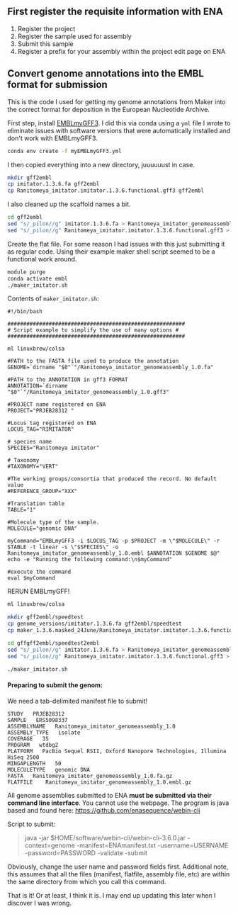 ## First register the requisite information with ENA

1. Register the project
2. Register the sample used for assembly
3. Submit this sample
4. Register a prefix for your assembly within the project edit page on ENA

## Convert genome annotations into the EMBL format for submission

This is the code I used for getting my genome annotations from Maker into the correct format for deposition in the European Nucleotide Archive.

First step, install [EMBLmyGFF3](https://github.com/NBISweden/EMBLmyGFF3). I did this via conda using a `yml` file I wrote to eliminate issues with software versions that were automatically installed and don't work with EMBLmyGFF3.

```bash
conda env create -f myEMBLmyGFF3.yml
```



I then copied everything into a new directory, juuuuuust in case.

```bash
mkdir gff2embl
cp imitator.1.3.6.fa gff2embl
cp Ranitomeya_imitator.imitator.1.3.6.functional.gff3 gff2embl
```

I also cleaned up the scaffold names a bit.

```bash
cd gff2embl
sed "s/_pilon//g" imitator.1.3.6.fa > Ranitomeya_imitator_genomeassembly_1.0.fa
sed "s/_pilon//g" Ranitomeya_imitator.imitator.1.3.6.functional.gff3 > Ranitomeya_imitator_genomeassembly_1.0.gff3
```

Create the flat file. For some reason I had issues with this just submitting it as regular code. Using their example maker shell script seemed to be a functional work around.

```bash
module purge
conda activate embl
./maker_imitator.sh
```

Contents of `maker_imitator.sh`:

```
#!/bin/bash

########################################################
# Script example to simplify the use of many options #
########################################################

ml linuxbrew/colsa

#PATH to the FASTA file used to produce the annotation
GENOME=`dirname "$0"`"/Ranitomeya_imitator_genomeassembly_1.0.fa"

#PATH to the ANNOTATION in gff3 FORMAT
ANNOTATION=`dirname "$0"`"/Ranitomeya_imitator_genomeassembly_1.0.gff3"

#PROJECT name registered on ENA
PROJECT="PRJEB28312 "

#Locus tag registered on ENA
LOCUS_TAG="RIMITATOR"

# species name
SPECIES="Ranitomeya imitator"

# Taxonomy
#TAXONOMY="VERT"

#The working groups/consortia that produced the record. No default value
#REFERENCE_GROUP="XXX"

#Translation table
TABLE="1"

#Molecule type of the sample.
MOLECULE="genomic DNA"

myCommand="EMBLmyGFF3 -i $LOCUS_TAG -p $PROJECT -m \"$MOLECULE\" -r $TABLE -t linear -s \"$SPECIES\" -o Ranitomeya_imitator_genomeassembly_1.0.embl $ANNOTATION $GENOME $@"
echo -e "Running the following command:\n$myCommand"

#execute the command
eval $myCommand

```
        
        
 RERUN EMBLmyGFF!
 
 ```bash
 ml linuxbrew/colsa
 
mkdir gff2embl/speedtest
cp genome_versions/imitator.1.3.6.fa gff2embl/speedtest
cp maker_1.3.6.masked_24June/Ranitomeya_imitator.imitator.1.3.6.functional.gff3 gff2embl/speedtest

cd gffgff2embl/speedtest2embl
sed "s/_pilon//g" imitator.1.3.6.fa > Ranitomeya_imitator_genomeassembly_1.0.fa
sed "s/_pilon//g" Ranitomeya_imitator.imitator.1.3.6.functional.gff3 > Ranitomeya_imitator_genomeassembly_1.0.gff3

./maker_imitator.sh
```
        
        
        
        
#### Preparing to submit the genom:

We need a tab-delimited manifest file to submit!

```
STUDY   PRJEB28312
SAMPLE   ERS5098337
ASSEMBLYNAME   Ranitomeya_imitator_genomeassembly_1.0
ASSEMBLY_TYPE	isolate
COVERAGE   35
PROGRAM   wtdbg2
PLATFORM   PacBio Sequel RSII, Oxford Nanopore Technologies, Illumina HiSeq 2500
MINGAPLENGTH   50
MOLECULETYPE   genomic DNA
FASTA   Ranitomeya_imitator_genomeassembly_1.0.fa.gz
FLATFILE	Ranitomeya_imitator_genomeassembly_1.0.embl.gz	
```

All genome assemblies submitted to ENA **must be submitted via their command line interface**. You cannot use the webpage. The program is java based and found here: https://github.com/enasequence/webin-cli

Script to submit:

> java -jar $HOME/software/webin-cli/webin-cli-3.6.0.jar -context=genome -manifest=ENAmanifest.txt -username=USERNAME -password=PASSWORD -validate -submit

Obviously, change the user name and password fields first. Additional note, this assumes that all the files (manifest, flatfile, assembly file, etc) are within the same directory from which you call this command.

That is it! Or at least, I think it is. I may end up updating this later when I discover I was wrong.
